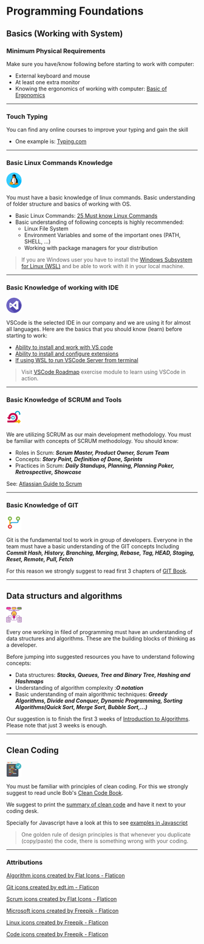 # Programming Foundations 

## Basics (Working with System)

### Minimum Physical Requirements 

Make sure you have/know following before starting to work with computer: 
* External keyboard and mouse 
* At least one extra monitor 
* Knowing the ergonomics of working with computer: [Basic of Ergonomics](https://blog.codinghorror.com/computer-workstation-ergonomics/) 
---

### Touch Typing 

You can find any online courses to improve your typing and gain the skill 

- One example is: [Typing.com](https://www.typing.com/student/lessons) 

---
### Basic Linux Commands Knowledge 
<img src="./assets/linux.png" alt="drawing" width="40"/>


You must have a basic knowledge of linux commands.  Basic understanding of folder structure and basics of working with OS. 

* Basic Linux Commands: [25 Must know Linux Commands](https://hackr.io/blog/basic-linux-commands)
* Basic understanding of following concepts is highly recommended:
    * Linux File System 
    * Environment Variables and some of the important ones (PATH, SHELL, ...)
    * Working with package managers for your distribution

> If you are Windows user you have to install the [Windows Subsystem for Linux (WSL)](https://docs.microsoft.com/en-us/windows/wsl/install)  and be able to work with it in your local machine. 

---
### Basic Knowledge of working with IDE 
<img src="./assets/visual-studio.png" alt="drawing" width="40"/>


VSCode is the selected IDE in our company and we are using it for almost all languages.  Here are the basics that you should know (learn) before starting to work: 
* [Ability to install and work with VS code ](https://code.visualstudio.com/docs)
* [Ability to install and configure extensions](https://code.visualstudio.com/docs/editor/extension-marketplace) 
* [If using WSL to run VSCode Server from terminal ](https://code.visualstudio.com/docs/remote/wsl)

> Visit [VSCode Roadmap](./VSCode.exercise.md) exercise module to learn using VSCode in action. 

---

### Basic Knowledge of SCRUM and Tools
<img src="./assets/scrum.png" alt="drawing" width="40"/>

We are utilizing SCRUM as our main development methodology.  You must be familiar with concepts of SCRUM methodology. You should know: 
* Roles in Scrum: ***Scrum Master, Product Owner, Scrum Team***
* Concepts: ***Story Point, Definition of Done, Sprints***
* Practices in Scrum: ***Daily Standups, Planning, Planning Poker, Retrospective, Showcase***

See: [Atlassian Guide to Scrum](https://www.atlassian.com/agile/scrum) 

---
### Basic Knowledge of GIT 
<img src="./assets/merge.png" alt="drawing" width="40"/>

Git is the fundamental tool to work in group of developers.  Everyone in the team must have a basic understanding of the GIT concepts Including ***Commit Hash, History, Branching, Merging, Rebase, Tag, HEAD, Staging, Reset, Remote, Pull, Fetch***

For this reason we strongly suggest to read first 3 chapters of [GIT Book](https://git-scm.com/book/en/v2). 

---

##  Data structurs and algorithms 
<img src="./assets/algorithms.png" alt="drawing" width="40"/>

Every one working in filed of programming must have an understanding of data structures and algorithms. These are the building blocks of thinking as a developer. 

Before jumping into suggested resources you have to understand following concepts: 
* Data structures: ***Stacks, Queues, Tree and Binary Tree, Hashing and Hashmaps***
* Understanding of algorithm complexity :***O notation***
* Basic understanding of main algorithmic techniques: ***Greedy Algorithms, Divide and Conquer, Dynamic Programming, Sorting Algorithms(Quick Sort, Merge Sort, Bubble Sort,...)***

Our suggestion is to finish the first 3 weeks of [Introduction to Algorithms](https://www.coursera.org/learn/algorithms-part1). Please note that just 3 weeks is enough. 

---
## Clean Coding 
<img src="./assets/code.png" alt="drawing" width="40"/>

You must be familiar with principles of clean coding. For this we strongly suggest to read uncle Bob's [Clean Code Book](https://www.amazon.com/Clean-Code-Handbook-Software-Craftsmanship/dp/0132350882). 

We suggest to print the [summary of clean code](https://gist.github.com/wojteklu/73c6914cc446146b8b533c0988cf8d29) and have it next to your coding desk. 

Specially for Javascript  have a look at this to see [examples in Javascript](https://github.com/ryanmcdermott/clean-code-javascript)

> One golden rule of design principles is that whenever you duplicate (copy/paste) the code, there is  something wrong with your coding. 



---



### Attributions
<a href="https://www.flaticon.com/free-icons/algorithm" title="algorithm icons">Algorithm icons created by Flat Icons - Flaticon</a>

<a href="https://www.flaticon.com/free-icons/git" title="git icons">Git icons created by edt.im - Flaticon</a> 

<a href="https://www.flaticon.com/free-icons/scrum" title="scrum icons">Scrum icons created by Flat Icons - Flaticon</a>

<a href="https://www.flaticon.com/free-icons/microsoft" title="microsoft icons">Microsoft icons created by Freepik - Flaticon</a>

<a href="https://www.flaticon.com/free-icons/linux" title="linux icons">Linux icons created by Freepik - Flaticon</a>

<a href="https://www.flaticon.com/free-icons/code" title="code icons">Code icons created by Freepik - Flaticon</a>
